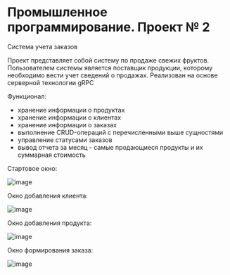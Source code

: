 # Промышленное программирование. Проект № 2
Система учета заказов
  <p></p>

  Проект представляет собой систему по продаже свежих фруктов.
  Пользователем системы является поставщик продукции, которому необходимо вести учет сведений о продажах.
  Реализован на основе серверной технологии gRPC

  Функционал:
  - хранение информации о продуктах
  - хранение информации о клиентах
  - хранение информации о заказах
  - выполнение CRUD-операций с перечисленными выше сущностями
  - управление статусами заказов
  - вывод отчета за месяц - самые продающиеся продукты и их суммарная стоимость

Стартовое окно:

![image](https://user-images.githubusercontent.com/92379489/171015663-56e343b9-6484-4fd3-b839-c68f6d50a4b0.png)

Окно добавления клиента:

![image](https://user-images.githubusercontent.com/92379489/171015841-0003546c-5a7d-4db5-a86a-e01359600720.png)

Окно добавления продукта:

![image](https://user-images.githubusercontent.com/92379489/171015936-22bb6f23-2b8a-4e8f-b0e4-b51b5033de22.png)

Окно формирования заказа:

![image](https://user-images.githubusercontent.com/92379489/171016126-73911a3c-672b-40d3-9249-5d03bece7f14.png)

